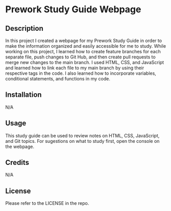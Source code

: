 
# Prework Study Guide Webpage

## Description

In this project I created a webpage for my Prework Study Guide in order to make the information organized and easily accessible for me to study. While working on this project, I learned how to create feature branches for each separate file, push changes to Git Hub, and then create pull requests to merge new changes to the main branch. I used HTML, CSS, and JavaScript and learned how to link each file to my main branch by using their respective tags in the code. I also learned how to incorporate variables, conditional statements, and functions in my code. 




## Installation

N/A

## Usage

This study guide can be used to review notes on HTML, CSS, JavaScript, and Git topics. For sugestions on what to study first, open the console on the webpage.


## Credits

N/A


## License

Please refer to the LICENSE in the repo. 
